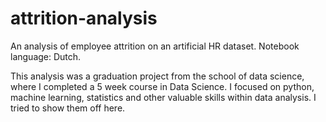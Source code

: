 # attrition-analysis
 An analysis of employee attrition on an artificial HR dataset.
 Notebook language: Dutch.
 
 This analysis was a graduation project from the school of data science, where I completed a 5 week course in Data Science. I focused on python, machine learning, statistics and other valuable skills within data analysis. I tried to show them off here.
